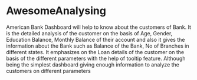# AwesomeAnalysing

American Bank Dashboard will help to know about the customers of Bank. It is the detailed analysis of the customer on the basis of Age, Gender, Education Balance, Monthly Balance of their account and also it gives the information about the Bank such as Balance of the Bank, No of Branches in different states. It emphasizes on the Loan details of the customer on the basis of the different parameters with the help of tooltip feature. Although being the simplest dashboard giving enough information to analyze the customers on different parameters
